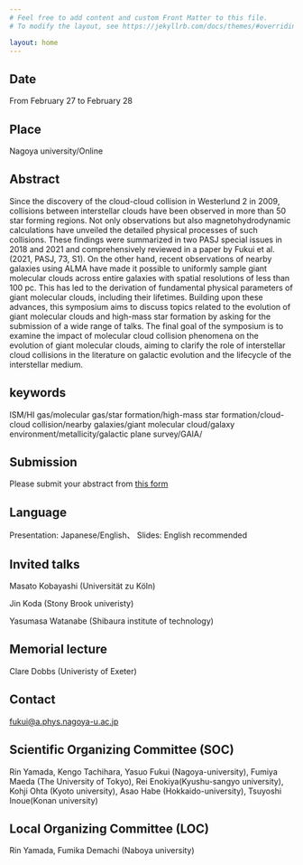 ```yaml
---
# Feel free to add content and custom Front Matter to this file.
# To modify the layout, see https://jekyllrb.com/docs/themes/#overriding-theme-defaults

layout: home
---
```


## Date
From February 27 to February 28

## Place
Nagoya university/Online

## Abstract
Since the discovery of the cloud-cloud collision in Westerlund 2 in 2009, collisions between interstellar clouds have been observed in more than 50 star forming regions. Not only observations but also magnetohydrodynamic calculations have unveiled the detailed physical processes of such collisions. These findings were summarized in two PASJ special issues in 2018 and 2021 and comprehensively reviewed in a paper by Fukui et al. (2021, PASJ, 73, S1). On the other hand, recent observations of nearby galaxies using ALMA have made it possible to uniformly sample giant molecular clouds across entire galaxies with spatial resolutions of less than 100 pc. This has led to the derivation of fundamental physical parameters of giant molecular clouds, including their lifetimes. Building upon these advances, this symposium aims to discuss topics related to the evolution of giant molecular clouds and high-mass star formation by asking for the submission of a wide range of talks. The final goal of the symposium is to examine the impact of molecular cloud collision phenomena on the evolution of giant molecular clouds, aiming to clarify the role of interstellar cloud collisions in the literature on galactic evolution and the lifecycle of the interstellar medium.

## keywords
ISM/HI gas/molecular gas/star formation/high-mass star formation/cloud-cloud collision/nearby galaxies/giant molecular cloud/galaxy environment/metallicity/galactic plane survey/GAIA/

## Submission
Please submit your abstract from [this form](https://docs.google.com/forms/d/e/1FAIpQLSeoMVIn6m09KSdJcriAVgCX9hb2_3aXV8puxXAim1Om2yt4gQ/viewform?usp=sf_link)

## Language
Presentation: Japanese/English、
Slides: English recommended

## Invited talks
Masato Kobayashi (Universität zu Köln)

Jin Koda (Stony Brook univeristy)

Yasumasa Watanabe (Shibaura institute of technology)

## Memorial lecture
Clare Dobbs (Univeristy of Exeter)

## Contact
fukui@a.phys.nagoya-u.ac.jp

## Scientific Organizing Committee (SOC)
Rin Yamada, Kengo Tachihara, Yasuo Fukui (Nagoya-university), Fumiya Maeda (The University of Tokyo), Rei Enokiya(Kyushu-sangyo university), Kohji Ohta (Kyoto university), Asao Habe (Hokkaido-university), Tsuyoshi Inoue(Konan university)

## Local Organizing Committee (LOC)
Rin Yamada, Fumika Demachi (Naboya university)